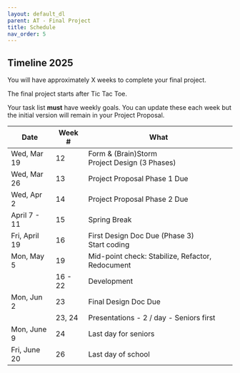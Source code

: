 ```yaml
---
layout: default_dl
parent: AT - Final Project
title: Schedule
nav_order: 5
---
```


##  <a name='Timeline'></a>Timeline 2025

You will have approximately X weeks to complete your final project. 

The final project starts after Tic Tac Toe. 

Your task list **must** have weekly goals. You can update these each week but the initial version will remain in your Project Proposal.

| Date | Week # | What |
| --- | --- | --- |
| Wed, Mar 19 | 12 | Form & (Brain)Storm<br>Project Design (3 Phases) |
| Wed, Mar 26 | 13| Project Proposal Phase 1 Due |
| Wed, Apr 2 | 14 | Project Proposal Phase 2 Due |
| April 7 - 11 | 15 | Spring Break |
| Fri, April 19 | 16| First Design Doc Due (Phase 3)<br>Start coding |
| Mon, May 5 | 19 | Mid-point check: Stabilize, Refactor, Redocument |
| | 16 - 22 | Development |
| Mon, Jun 2 | 23 | Final Design Doc Due |
| | 23, 24 | Presentations - 2 / day - Seniors first |
| Mon, June 9 | 24 | Last day for seniors | 
| Fri, June 20 | 26| Last day of school |